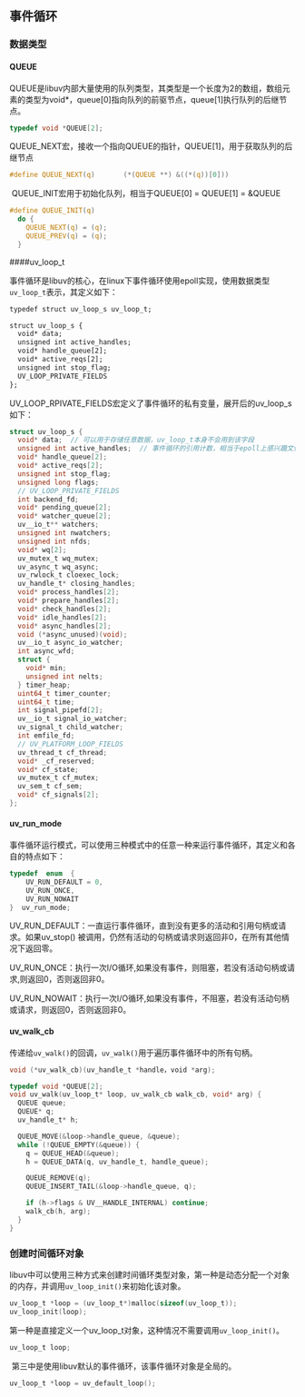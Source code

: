 ## 事件循环

### 数据类型

#### QUEUE

​	QUEUE是libuv内部大量使用的队列类型，其类型是一个长度为2的数组，数组元素的类型为void*，queue[0]指向队列的前驱节点，queue[1]执行队列的后继节点。

```c
typedef void *QUEUE[2];
```

​	QUEUE_NEXT宏，接收一个指向QUEUE的指针，QUEUE[1]，用于获取队列的后继节点

```c
#define QUEUE_NEXT(q)       (*(QUEUE **) &((*(q))[0]))
```

​	QUEUE_INIT宏用于初始化队列，相当于QUEUE[0] = QUEUE[1] = &QUEUE

```c
#define QUEUE_INIT(q)                                                         \
  do {                                                                        \
    QUEUE_NEXT(q) = (q);                                                      \
    QUEUE_PREV(q) = (q);                                                      \
  }                                                                           \
```

####uv_loop_t

​	事件循环是libuv的核心，在linux下事件循环使用epoll实现，使用数据类型`uv_loop_t`表示，其定义如下：

```1
typedef struct uv_loop_s uv_loop_t;

struct uv_loop_s {
  void* data;
  unsigned int active_handles;
  void* handle_queue[2];
  void* active_reqs[2];
  unsigned int stop_flag;
  UV_LOOP_PRIVATE_FIELDS
};                                                    
```

​	UV_LOOP_RPIVATE_FIELDS宏定义了事件循环的私有变量，展开后的uv_loop_s如下：

```c
struct uv_loop_s {
  void* data;  // 可以用于存储任意数据，uv_loop_t本身不会用到该字段
  unsigned int active_handles;	// 事件循环的引用计数，相当于epoll上感兴趣文件描述符列表大小？
  void* handle_queue[2];
  void* active_reqs[2];
  unsigned int stop_flag;
  unsigned long flags;    
  // UV_LOOP_PRIVATE_FIELDS
  int backend_fd;                                                             
  void* pending_queue[2];                                                      
  void* watcher_queue[2];                                                     
  uv__io_t** watchers;                                                        
  unsigned int nwatchers;  
  unsigned int nfds;                                                           
  void* wq[2];                                                                 
  uv_mutex_t wq_mutex;                                                         
  uv_async_t wq_async;                                                         
  uv_rwlock_t cloexec_lock;                                                    
  uv_handle_t* closing_handles;                                                
  void* process_handles[2];                                                    
  void* prepare_handles[2];                                                    
  void* check_handles[2];                                                      
  void* idle_handles[2];                                                       
  void* async_handles[2];                                                      
  void (*async_unused)(void);
  uv__io_t async_io_watcher;                                                   
  int async_wfd;                                                               
  struct {                                                                     
    void* min;                                                                 
    unsigned int nelts;                                                        
  } timer_heap;                                                                
  uint64_t timer_counter;                                                      
  uint64_t time;                                                               
  int signal_pipefd[2];                                                        
  uv__io_t signal_io_watcher;                                                  
  uv_signal_t child_watcher;                                                   
  int emfile_fd;  
  // UV_PLATFORM_LOOP_FIELDS
  uv_thread_t cf_thread;                                                       
  void* _cf_reserved;                                                          
  void* cf_state;                                                              
  uv_mutex_t cf_mutex;                                                         
  uv_sem_t cf_sem;                                                             
  void* cf_signals[2];
};  
```

#### uv_run_mode

​	事件循环运行模式，可以使用三种模式中的任意一种来运行事件循环，其定义和各自的特点如下：

```c
typedef  enum  { 
    UV_RUN_DEFAULT = 0,
    UV_RUN_ONCE,
    UV_RUN_NOWAIT 
}  uv_run_mode;
```

​	UV_RUN_DEFAULT：一直运行事件循环，直到没有更多的活动和引用句柄或请求。如果uv_stop() 被调用，仍然有活动的句柄或请求则返回非0，在所有其他情况下返回零。

​	UV_RUN_ONCE：执行一次I/O循环,如果没有事件，则阻塞，若没有活动句柄或请求,则返回0，否则返回非0。

​	UV_RUN_NOWAIT：执行一次I/O循环,如果没有事件，不阻塞，若没有活动句柄或请求，则返回0，否则返回非0。

#### uv_walk_cb

​	传递给`uv_walk()`的回调，`uv_walk()`用于遍历事件循环中的所有句柄。

```c
void (*uv_walk_cb)(uv_handle_t *handle，void *arg);

typedef void *QUEUE[2];
void uv_walk(uv_loop_t* loop, uv_walk_cb walk_cb, void* arg) {
  QUEUE queue;
  QUEUE* q;
  uv_handle_t* h;

  QUEUE_MOVE(&loop->handle_queue, &queue);
  while (!QUEUE_EMPTY(&queue)) {
    q = QUEUE_HEAD(&queue);
    h = QUEUE_DATA(q, uv_handle_t, handle_queue);

    QUEUE_REMOVE(q);
    QUEUE_INSERT_TAIL(&loop->handle_queue, q);

    if (h->flags & UV__HANDLE_INTERNAL) continue;
    walk_cb(h, arg);
  }
}
```

### 创建时间循环对象

​	libuv中可以使用三种方式来创建时间循环类型对象，第一种是动态分配一个对象的内存，并调用`uv_loop_init()`来初始化该对象。

```c
uv_loop_t *loop = (uv_loop_t*)malloc(sizeof(uv_loop_t));
uv_loop_init(loop);
```

​	第一种是直接定义一个uv_loop_t对象，这种情况不需要调用`uv_loop_init()`。

```c
uv_loop_t loop;
```

​	第三中是使用libuv默认的事件循环，该事件循环对象是全局的。

```c
uv_loop_t *loop = uv_default_loop();
```

